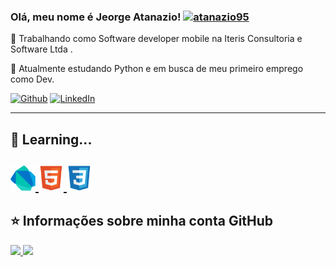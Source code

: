 ### Olá, meu nome é <strong>Jeorge Atanazio!</strong>     [![atanazio95]( https://img.shields.io/github/followers/atanazio95?label=follow&style=social)](https://github.com/atanazio95)


💼 Trabalhando como Software developer mobile na Iteris Consultoria e Software Ltda .

🌱 Atualmente estudando Python e em busca de meu primeiro emprego como Dev.

<p><a href="https://github.com/atanazio95" target="_blank"><img alt="Github" src="https://img.shields.io/badge/GitHub-%2312100E.svg?&style=for-the-badge&logo=Github&logoColor=white" /></a> <a href="https://www.linkedin.com/in/jeorge-atanazio-69002287/" target="_blank"><img alt="LinkedIn" src="https://img.shields.io/badge/linkedin-%230077B5.svg?&style=for-the-badge&logo=linkedin&logoColor=white" /></a>
</p>

---

## 🚀 Learning...

<a href="https://www.python.org" target="_blank"> <img src="https://raw.githubusercontent.com/devicons/devicon/master/icons/dart/dart-original.svg" alt="dart" width="40" height="40"/> </a>
<a href="https://pt.wikipedia.org/wiki/HTML5" target="_blank"> <img src="https://raw.githubusercontent.com/devicons/devicon/master/icons/html5/html5-original.svg" alt="html" width="40" height="40"/> </a>
<a href="https://en.wikipedia.org/wiki/CSS" target="_blank"> <img src="https://raw.githubusercontent.com/devicons/devicon/master/icons/css3/css3-original.svg" alt="css" width="40" height="40"/> </a>
---

## ⭐ Informações sobre minha conta GitHub
<div>
  <a href="https://github.com/guiihenrikee">
  <img height="140em" src="https://github-readme-stats.vercel.app/api?username=atanazio95&show_icons=true&theme=tokyonight"/>
  <img height="140em" src="https://github-readme-stats.vercel.app/api/top-langs/?username=atanazio95&layout=compact&theme=tokyonight"/>
</div>
